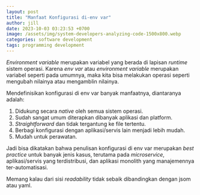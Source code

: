 ```yaml
---
layout: post
title: "Manfaat Konfigurasi di-env var"
author: jill
date: 2023-10-03 03:23:53 +0700
image: /assets/img/system-developers-analyzing-code-1500x800.webp
categories: software development
tags: programming development
---
```


*Environment variable* merupakan variabel yang berada di lapisan *runtime* sistem operasi.
Karena *env var* atau *environment variable* merupakan variabel seperti pada umumnya, maka kita bisa 
melakukan operasi seperti mengubah nilainya atau mengamblin nilainya.

Mendefinisikan konfigurasi di env var banyak manfaatnya, diantaranya adalah:
  1. Didukung secara *native* oleh semua sistem operasi.
  2. Sudah sangat umum diterapkan dibanyak aplikasi dan platform.
  3. *Straightforward* dan tidak tergantung ke file tertentu.
  4. Berbagi konfigurasi dengan aplikasi/servis lain menjadi lebih mudah.
  5. Mudah untuk perawatan.

Jadi bisa dikatakan bahwa penulisan konfigurasi di env var merupakan *best practice* untuk banyak 
jenis kasus, terutama pada *microservice*, aplikasi/servis yang terdistribusi, dan aplikasi monolith 
yang manajemennya ter-automatisasi.

Memang kalau dari sisi *readability* tidak sebaik dibandingkan dengan jsom atau yaml.